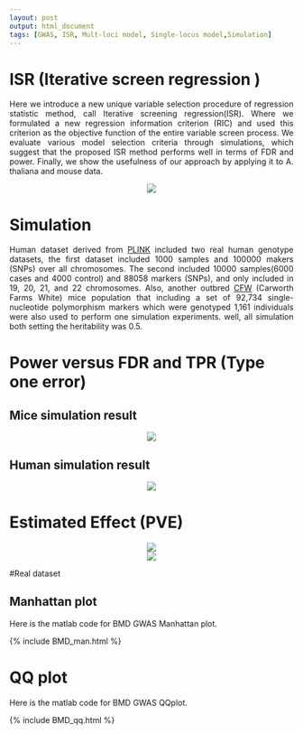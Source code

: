```yaml
---
layout: post
output: html_document
tags: [GWAS, ISR, Mult-loci model, Single-locus model,Simulation]
---
```


# ISR (Iterative screen regression )

<p style="text-align:justify">Here we introduce a new unique variable selection procedure of regression statistic method, call Iterative screening regression(ISR). Where we formulated a new regression information criterion (RIC) and used this criterion as the objective function of the entire variable screen process. We evaluate various model selection criteria through simulations, which suggest that the proposed ISR method performs well in terms of FDR and power. Finally, we show the usefulness of our approach by applying it to A. thaliana and mouse data.</p>

<div align="center"><img src="{{ "images/Blog/GWAS/ISRGWAS.jpg" | prepend: site.baseurl }}"></div>


# Simulation

<p style="text-align:justify">Human dataset derived from <a href="http://gigadb.org/dataset/view/id/100094/" target="_blank">PLINK</a> included two real human genotype datasets, the first dataset included  1000 samples and 100000 makers (SNPs) over all chromosomes. The second included 10000 samples(6000 cases and 4000 control) and 88058 markers (SNPs), and only included in 19, 20, 21, and 22 chromosomes. Also, another outbred <a href="https://datadryad.org/resource/doi:10.5061/dryad.2rs41" target="_blank"> CFW</a> (Carworth Farms White) mice population that including a set of 92,734 single-nucleotide polymorphism markers which were genotyped 1,161 individuals were also used to perform one simulation experiments. well, all simulation both setting the heritability was 0.5.

# Power versus FDR and TPR (Type one error)

## Mice simulation result


<div align="center"><img src="{{ "images/Blog/GWAS/micepower.jpg" | prepend: site.baseurl }}"></div>

## Human simulation result



<div align="center"><img src="{{ "images/Blog/GWAS/humanpower.jpg" | prepend: site.baseurl }}"></div>


# Estimated Effect (PVE)



<div align="center"><img src="{{ "images/Blog/GWAS/MICEPVE.jpg" | prepend: site.baseurl }}"></div>

<div align="center"><img src="{{ "images/Blog/GWAS/HUAMNPVE.jpg" | prepend: site.baseurl }}"></div>


#Real dataset

## Manhattan plot

Here is the matlab code for BMD GWAS Manhattan plot.

<a> {% include BMD_man.html %} </a>

# QQ plot

Here is the matlab code for BMD GWAS QQplot.

<!--div align="center"><img src="{{ "/images/Blog/.jpg" | prepend: site.baseurl }}"></div-->

<a>{% include BMD_qq.html %}</a>


